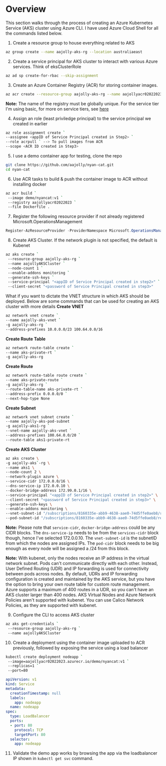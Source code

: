 # Overview
This section walks through the process of creating an Azure Kubernetes Service (AKS) cluster using Azure CLI. I have used Azure Cloud Shell for all the commands listed below.

1. Create a resource group to house everything related to AKS
```bash
az group create --name aajolly-aks-rg --location australiaeast
```

2. Create a service principal for AKS cluster to interact with various Azure services. Think of eksClusterRole
```bash
az ad sp create-for-rbac --skip-assignment
```

3. Create an Azure Container Registry (ACR) for storing container images.
```bash
az acr create --resource-group aajolly-aks-rg --name aajollyacr02022023 --sku Basic --admin-enabled true
```

**Note:** The name of the registry must be globally unique. For the service tier I'm using basic, for more on service tiers, see [here](https://learn.microsoft.com/en-us/azure/container-registry/container-registry-skus)

4. Assign an role (least priviledge principal) to the service principal we created in earlier
```bash
az role assignment create `
--assignee <appID of Service Principal created in Step2> `
--role acrpull ` --> To pull images from ACR
--scope <ACR ID created in Step3>
```

5. I use a demo container app for testing, clone the repo
```bash
git clone https://github.com/aajolly/nyan-cat.git
cd nyan-cat
```

6. Use ACR tasks to build & push the container image to ACR without installing docker
```bash
az acr build `
 --image demo/nyancat:v1 `
 --registry aajollyacr02022023 `
 --file Dockerfile .
```

7. Register the following resource provider if not already registered
Microsoft.OperationsManagement
```powershell
Register-AzResourceProvider -ProviderNamespace Microsoft.OperationsManagement
```

8. Create AKS Cluster. If the network plugin is not specified, the default is Kubenet
```bash
az aks create `
 --resource-group aajolly-aks-rg `
 --name aajollyAKSCluster `
 --node-count 1 `
 --enable-addons monitoring `
 --generate-ssh-keys `
 --service-principal "<appID of Service Principal created in step2>" `
 --client-secret "<password of Service Principal created in step3>"
 ```

 What if you want to dictate the VNET structure in which AKS should be deployed. Below are some commands that can be used for creating an AKS cluster with more details
 **Create VNET**
 ```bash
 az network vnet create `
 --name aajolly-aks-vnet `
 -g aajolly-aks-rg `
 --address-prefixes 10.0.0.0/23 100.64.0.0/16
 ```
**Create Route Table**
```bash
az network route-table create `
--name aks-private-rt `
-g aajolly-aks-rg
```
**Create Route**
```bash
az network route-table route create `
--name aks-private-route `
-g aajolly-aks-rg `
--route-table-name aks-private-rt `
--address-prefix 0.0.0.0/0 `
--next-hop-type None
```
**Create Subnet**
```bash
az network vnet subnet create `
--name aajolly-aks-pod-subnet 
-g aajolly-aks1-rg `
--vnet-name aajolly-aks-vnet `
--address-prefixes 100.64.0.0/20 `
--route-table aks1-private-rt
```

**Create AKS Cluster**
```bash
az aks create \
-g aajolly-aks`-rg \
--name aks1 \
--node-count 2 \
--network-plugin azure \
--service-cidr 172.0.0.0/16 \
--dns-service-ip 172.0.0.10 \
--docker-bridge-address 172.99.0.1/16 \
--service-principal "<appID of Service Principal created in step2>" \
--client-secret "<password of Service Principal created in step3>" \
--generate-ssh-keys \
--enable-addons monitoring \
--vnet-subnet-id "/subscriptions/8160335e-abb9-4638-aae0-74d5ffe0aeb8/resourceGroups/aajolly-aks1-rg/providers/Microsoft.Network/virtualNetworks/aajolly-aks1-vnet/subnets/aajolly-aks1-node-subnet" \
--pod-subnet-id "/subscriptions/8160335e-abb9-4638-aae0-74d5ffe0aeb8/resourceGroups/aajolly-aks1-rg/providers/Microsoft.Network/virtualNetworks/aajolly-aks1-vnet/subnets/aajolly-aks1-pod-subnet"
```

 **Note:** Please note that `service-cidr`, `docker-bridge-address` could be any CIDR blocks. The `dns-service-ip` needs to be from the `services-cidr` block though, hence I've selected 172.0.0.10. 
 The `vnet-subnet-id` is the subnetID from which the nodes are assigned IPs. The `pod-cidr` block needs to be big enough as every node will be assigned a /24 from this block.

 **Note:** With kubenet, only the nodes receive an IP address in the virtual network subnet. Pods can't communicate directly with each other. Instead, User Defined Routing (UDR) and IP forwarding is used for connectivity between pods across nodes. By default, UDRs and IP forwarding configuration is created and maintained by the AKS service, but you have the option to bring your own route table for custom route management.
 Azure supports a maximum of 400 routes in a UDR, so you can't have an AKS cluster larger than 400 nodes. AKS Virtual Nodes and Azure Network Policies aren't supported with kubenet. You can use Calico Network Policies, as they are supported with kubenet.

 9. Configure the CLI to access AKS cluster
 ```bash
 az aks get-credentials `
  --resource-group aajolly-aks-rg `
  --name aajollyAKSCluster
```

10. Create a deployment using the container image uploaded to ACR previously, followed by exposing the service using a load balancer
```bash
kubectl create deployment nodeapp `
 --image=aajollyacr02022023.azurecr.io/demo/nyancat:v1 `
 --replicas=1 `
 --port=80
```
```yaml
apiVersion: v1
kind: Service
metadata:
  creationTimestamp: null
  labels:
    app: nodeapp
  name: nodeapp
spec:
  type: LoadBalancer
  ports:
  - port: 80
    protocol: TCP
    targetPort: 80
  selector:
    app: nodeapp
```

11. Validate the demo app works by browsing the app via the loadbalancer IP shown in `kubectl get svc` command.